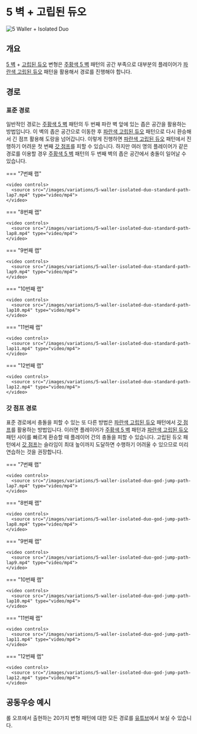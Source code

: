 # 5 벽 + 고립된 듀오

![5 Waller + Isolated Duo](../images/variations/5-waller-isolated-duo.jpg)

## 개요

[5 벽](../rolls/5-waller.md) + [고립된 듀오](../rolls/isolated-duo.md#파란색-패턴) 변형은 [주황색 5 벽](../rolls/5-waller.md) 패턴의 공간 부족으로 대부분의 플레이어가 [파란색 고립된 듀오](../rolls/isolated-duo.md#파란색-패턴) 패턴을 활용해서 경로를 진행해야 합니다.

## 경로

### 표준 경로

일반적인 경로는 [주황색 5 벽](../rolls/5-waller.md) 패턴의 두 번째 파란 벽 앞에 있는 좁은 공간을 활용하는 방법입니다. 이 벽의 좁은 공간으로 이동한 후 [파란색 고립된 듀오](../rolls/isolated-duo.md#파란색-패턴) 패턴으로 다시 환승해서 긴 점프 활용해 도랑을 넘어갑니다. 이렇게 진행하면 [파란색 고립된 듀오](../rolls/isolated-duo.md#파란색-패턴) 패턴에서 진행하기 어려운 첫 번째 [갓 점프](../advanced/isolated-duo-god-jumps.md)를 피할 수 있습니다. 하지만 여러 명의 플레이어가 같은 경로를 이용할 경우 [주황색 5 벽](../rolls/5-waller.md) 패턴의 두 번째 벽의 좁은 공간에서 충돌이 일어날 수 있습니다.

=== "7번째 랩"

    <video controls>
      <source src="/images/variations/5-waller-isolated-duo-standard-path-lap7.mp4" type="video/mp4">
    </video>

=== "8번째 랩"

    <video controls>
      <source src="/images/variations/5-waller-isolated-duo-standard-path-lap8.mp4" type="video/mp4">
    </video>

=== "9번째 랩"

    <video controls>
      <source src="/images/variations/5-waller-isolated-duo-standard-path-lap9.mp4" type="video/mp4">
    </video>

=== "10번째 랩"

    <video controls>
      <source src="/images/variations/5-waller-isolated-duo-standard-path-lap10.mp4" type="video/mp4">
    </video>

=== "11번째 랩"

    <video controls>
      <source src="/images/variations/5-waller-isolated-duo-standard-path-lap11.mp4" type="video/mp4">
    </video>

=== "12번째 랩"

    <video controls>
      <source src="/images/variations/5-waller-isolated-duo-standard-path-lap12.mp4" type="video/mp4">
    </video>

### 갓 점프 경로

표준 경로에서 충돌을 피할 수 있는 또 다른 방법은 [파란색 고립된 듀오](../rolls/isolated-duo.md#파란색-패턴) 패턴에서 [갓 점프](../advanced/isolated-duo-god-jumps.md)를 활용하는 방법입니다. 이러면 플레이어가 [주황색 5 벽](../rolls/5-waller.md) 패턴과 [파란색 고립된 듀오](../rolls/isolated-duo.md#파란색-패턴) 패턴 사이를 빠르게 환승할 때 플레이어 간의 충돌을 피할 수 있습니다. 고립된 듀오 패턴에서 [갓 점프](../advanced/isolated-duo-god-jumps.md)는 슬라임이 최대 높이까지 도달하면 수행하기 어려울 수 있으므로 미리 연습하는 것을 권장합니다.

=== "7번째 랩"

    <video controls>
      <source src="/images/variations/5-waller-isolated-duo-god-jump-path-lap7.mp4" type="video/mp4">
    </video>

=== "8번째 랩"

    <video controls>
      <source src="/images/variations/5-waller-isolated-duo-god-jump-path-lap8.mp4" type="video/mp4">
    </video>

=== "9번째 랩"

    <video controls>
      <source src="/images/variations/5-waller-isolated-duo-god-jump-path-lap9.mp4" type="video/mp4">
    </video>

=== "10번째 랩"

    <video controls>
      <source src="/images/variations/5-waller-isolated-duo-god-jump-path-lap10.mp4" type="video/mp4">
    </video>

=== "11번째 랩"

    <video controls>
      <source src="/images/variations/5-waller-isolated-duo-god-jump-path-lap11.mp4" type="video/mp4">
    </video>

=== "12번째 랩"

    <video controls>
      <source src="/images/variations/5-waller-isolated-duo-god-jump-path-lap12.mp4" type="video/mp4">
    </video>

## 공동우승 예시

롤 오프에서 출현하는 20가지 변형 패턴에 대한 모든 경로를 [유튜브](https://www.youtube.com/playlist?list=PLG_QNSp9ZgJLWYSNl4vY26VJCZeOQHO1F)에서 보실 수 있습니다.
